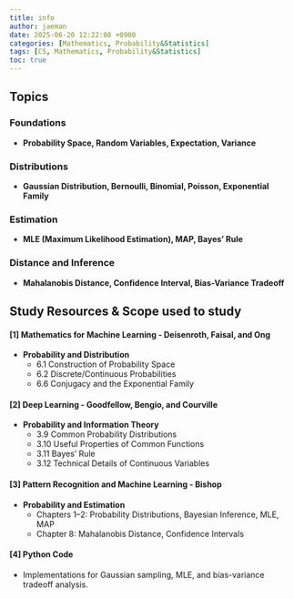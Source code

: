 ```yaml
---
title: info
author: jaeman
date: 2025-06-20 12:22:08 +0900
categories: [Mathematics, Probability&Statistics]
tags: [CS, Mathematics, Probability&Statistics]
toc: true
---
```


## Topics

### Foundations
- **Probability Space, Random Variables, Expectation, Variance**

### Distributions
- **Gaussian Distribution, Bernoulli, Binomial, Poisson, Exponential Family** 

### Estimation
- **MLE (Maximum Likelihood Estimation), MAP, Bayes’ Rule**

### Distance and Inference
- **Mahalanobis Distance, Confidence Interval, Bias-Variance Tradeoff**

## Study Resources & Scope used to study

#### [1] Mathematics for Machine Learning - Deisenroth, Faisal, and Ong

- **Probability and Distribution**    
    - 6.1 Construction of Probability Space 
    - 6.2 Discrete/Continuous Probabilities
    - 6.6 Conjugacy and the Exponential Family

#### [2] Deep Learning - Goodfellow, Bengio, and Courville

- **Probability and Information Theory**
    - 3.9 Common Probability Distributions
    - 3.10 Useful Properties of Common Functions
    - 3.11 Bayes’ Rule
    - 3.12 Technical Details of Continuous Variables

#### [3] Pattern Recognition and Machine Learning - Bishop

- **Probability and Estimation**
    - Chapters 1–2: Probability Distributions, Bayesian Inference, MLE, MAP
    - Chapter 8: Mahalanobis Distance, Confidence Intervals

#### [4] Python Code

- Implementations for Gaussian sampling, MLE, and bias-variance tradeoff analysis.

